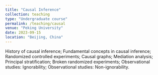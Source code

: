 ```yaml
---
title: "Causal Inference"
collection: teaching
type: "Undergraduate course"
permalink: /teaching/causal
venue: "Peking University"
date: 2023-09-15
location: "Beijing, China"
---
```


History of causal inference;
Fundamental concepts in causal inference;
Randomized controlled experiments;
Causal graphs;
Mediation analysis;
Principal stratification;
Broken randomized experiments;
Observational studies: Ignorability;
Observational studies: Non-ignorability.
